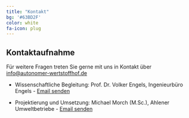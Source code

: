 ```yaml
---
title: "Kontakt"
bg: '#63BD2F'
color: white
fa-icon: plug
---
```


## Kontaktaufnahme

Für weitere Fragen treten Sie gerne mit uns in Kontakt über
<a href="mailto:info@autonomer-wertstoffhof.de">info@autonomer-wertstoffhof.de</a>

- Wissenschaftliche Begleitung: Prof. Dr. Volker Engels, Ingenieurbüro Engels - <a href="mailto:info@autonomer-wertstoffhof.de">Email senden</a>

- Projektierung und Umsetzung: Michael Morch (M.Sc.), Ahlener Umweltbetriebe -  <a href="mailto:info@autonomer-wertstoffhof.de">Email senden</a>

